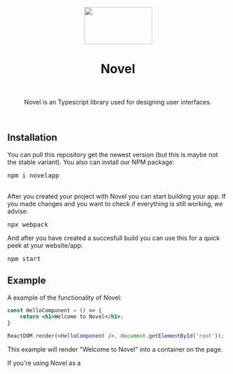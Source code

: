  <p align="center"><img src="https://i.imgur.com/61ZghpN.png" width="155" height="85"> </p>
<h1 align="center"> Novel </h1>
<br>
<p align="center">Novel is an Typescript library used for designing user interfaces.</p>
<br>
<h2> Installation</h2>
<p>You can pull this repository get the newest version (but this is maybe not the stable variant). You also can install our NPM package:
<pre>
npm i novelapp</pre>
<br>
After you created your project with Novel you can start building your app. If you made changes and you want to check if everything is still working, we advise:
<pre>
npx webpack</pre>
And after you have created a succesfull build you can use this for a quick peek at your website/app:
<pre>
npm start</pre>
<h2> Example</h2>
<p>A example of the functionality of Novel:</p>

```jsx
const HelloComponent = () => {
    return <h1>Welcome to Novel</h1>;
}

ReactDOM.render(<HelloComponent />, document.getElementById('root'));
```

<p>This example will render "Welcome to Novel" into a container on the page.</p>

<p>If you're using Novel as a <script> tag, read this section on integrating JSX; otherwise, the recommended JavaScript toolchains handle it automatically.</p>
 
<h2> Documentation</h2>
<table>
<thead>
<tr>
<th>Process</th>
<th>Description</th>
</tr>
</thead>
<tbody>
 
<tr>
<td>HelloComponent()</td>
<td>Sets a H1 with a welcome message to Novel</td>
</tr>
 
</tbody>
</table>
<h2> Supported</h2>

 <p>All languages down below is supported from Novel. We want to give the user/developer as easy time as possible so we want to document the languages that were are supporting in Novel atm and we also want to give you a idea what were planning ahead in the future.</p>
 <h4> Workable</h4>
        <li>Typescript</li>
        <li>Javascript</li></ul>
 <h4> Workable in the future</h4>
        <li>PHP</li></ul>
